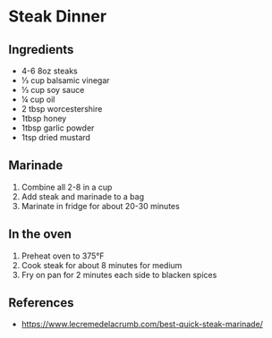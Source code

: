 # Steak Dinner

## Ingredients
- 4-6 8oz steaks
- ⅓ cup balsamic vinegar
- ⅓ cup soy sauce
- ¼ cup oil
- 2 tbsp worcestershire
- 1tbsp honey
- 1tbsp garlic powder
- 1tsp dried mustard

## Marinade
1. Combine all 2-8 in a cup
2. Add steak and marinade to a bag
3. Marinate in fridge for about 20-30 minutes

## In the oven
1. Preheat oven to 375°F
2. Cook steak for about 8 minutes for medium
3. Fry on pan for 2 minutes each side to blacken spices

## References
- https://www.lecremedelacrumb.com/best-quick-steak-marinade/